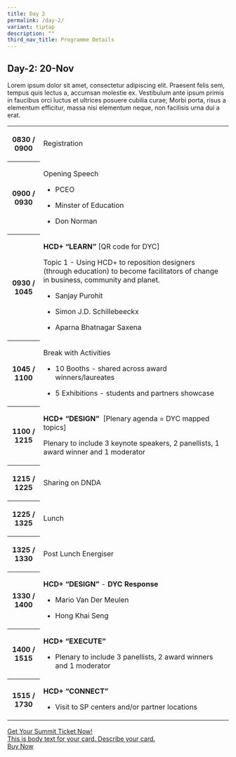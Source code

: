 ```yaml
---
title: Day 2
permalink: /day-2/
variant: tiptap
description: ""
third_nav_title: Programme Details
---
```

<h2><strong>Day-2: 20-Nov</strong></h2>
<p>Lorem ipsum dolor sit amet, consectetur adipiscing elit. Praesent felis
sem, tempus quis lectus a, accumsan molestie ex. Vestibulum ante ipsum
primis in faucibus orci luctus et ultrices posuere cubilia curae; Morbi
porta, risus a elementum efficitur, massa nisi elementum neque, non facilisis
urna dui a erat.</p>
<table style="minWidth: 50px">
<colgroup>
<col>
<col>
</colgroup>
<tbody>
<tr>
<th rowspan="1" colspan="1">
<p>0830 / 0900</p>
</th>
<td rowspan="1" colspan="1">
<p>Registration</p>
</td>
</tr>
<tr>
<th rowspan="1" colspan="1">
<p>0900 / 0930</p>
</th>
<td rowspan="1" colspan="1">
<p>Opening Speech</p>
<ul data-tight="true" class="tight">
<li>
<p>PCEO</p>
</li>
<li>
<p>Minster of Education</p>
</li>
<li>
<p>Don Norman</p>
</li>
</ul>
</td>
</tr>
<tr>
<th rowspan="1" colspan="1">
<p>0930 / 1045</p>
</th>
<td rowspan="1" colspan="1">
<p><strong>HCD+ “LEARN”</strong> [QR code for DYC]&nbsp;</p>
<p>Topic 1 - Using HCD+ to reposition designers (through education) to become
facilitators of change in business, community and planet.</p>
<ul data-tight="true" class="tight">
<li>
<p>Sanjay Purohit</p>
</li>
<li>
<p>Simon J.D. Schillebeeckx</p>
</li>
<li>
<p>Aparna Bhatnagar Saxena</p>
</li>
</ul>
</td>
</tr>
<tr>
<th rowspan="1" colspan="1">
<p>1045 / 1100</p>
</th>
<td rowspan="1" colspan="1">
<p>Break with Activities</p>
<ul data-tight="true" class="tight">
<li>
<p>10 Booths - shared across award winners/laureates</p>
</li>
<li>
<p>5 Exhibitions - students and partners showcase</p>
</li>
</ul>
</td>
</tr>
<tr>
<th rowspan="1" colspan="1">
<p>1100 / 1215</p>
</th>
<td rowspan="1" colspan="1">
<p><strong>HCD+ “DESIGN” </strong>&nbsp;[Plenary agenda = DYC mapped topics]</p>
<p>Plenary to include 3 keynote speakers, 2 panellists, 1 award winner and
1 moderator</p>
</td>
</tr>
<tr>
<th rowspan="1" colspan="1">
<p>1215 / 1225</p>
</th>
<td rowspan="1" colspan="1">
<p>Sharing on DNDA</p>
</td>
</tr>
<tr>
<th rowspan="1" colspan="1">
<p>1225 / 1325</p>
</th>
<td rowspan="1" colspan="1">
<p>Lunch</p>
</td>
</tr>
<tr>
<th rowspan="1" colspan="1">
<p>1325 / 1330</p>
</th>
<td rowspan="1" colspan="1">
<p>Post Lunch Energiser</p>
</td>
</tr>
<tr>
<th rowspan="1" colspan="1">
<p>1330 / 1400</p>
</th>
<td rowspan="1" colspan="1">
<p><strong>HCD+ “DESIGN” </strong>- <strong>DYC Response&nbsp;</strong>
</p>
<ul data-tight="true" class="tight">
<li>
<p>Mario Van Der Meulen</p>
</li>
<li>
<p>Hong Khai Seng</p>
</li>
</ul>
</td>
</tr>
<tr>
<th rowspan="1" colspan="1">
<p>1400 / 1515</p>
</th>
<td rowspan="1" colspan="1">
<p><strong>HCD+ “EXECUTE”</strong>
</p>
<ul data-tight="true" class="tight">
<li>
<p>Plenary to include 3 panellists, 2 award winners and 1 moderator</p>
</li>
</ul>
</td>
</tr>
<tr>
<th rowspan="1" colspan="1">
<p>1515 / 1730</p>
</th>
<td rowspan="1" colspan="1">
<p><strong>HCD+ “CONNECT”&nbsp;</strong>
</p>
<ul data-tight="true" class="tight">
<li>
<p>Visit to SP centers and/or partner locations</p>
</li>
</ul>
</td>
</tr>
</tbody>
</table>
<p></p>
<div class="isomer-card-grid"><a rel="noopener noreferrer nofollow" href="https://www.isomer.gov.sg" class="isomer-card"><div class="isomer-card-body"><div class="isomer-card-title">Get Your Summit Ticket Now!</div><div class="isomer-card-description">This is body text for your card. Describe your card.</div><div class="isomer-card-link">Buy Now</div></div></a>
</div>
<p></p>
